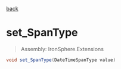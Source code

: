 ﻿

[back](/IronSphere.Extensions/types/DateTimeSpan)

# set_SpanType

> Assembly: IronSphere.Extensions

```csharp
void set_SpanType(DateTimeSpanType value)
```



 